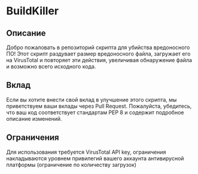 # BuildKiller

## Описание

Добро пожаловать в репозиторий скрипта для убийства вредоносного ПО! Этот скрипт раздувает размер вредоносного файла, загружает его на VirusTotal и повторяет эти действия, увеличивая обнаружение файла и возможно всего исходного кода.

## Вклад

Если вы хотите внести свой вклад в улучшение этого скрипта, мы приветствуем ваши вклады через Pull Request. Пожалуйста, убедитесь, что ваш код соответствует стандартам PEP 8 и содержит подробное описание изменений.

## Ограничения

Для использования требуется VirusTotal API key, ограничения накладываются уровнем привилегий вашего аккаунта антивирусной платформы (ограничение по количеству загрузок)
